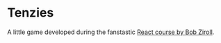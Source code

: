 # Tenzies

A little game developed during the fanstastic [React course by Bob Ziroll](https://scrimba.com/learn/learnreact). 